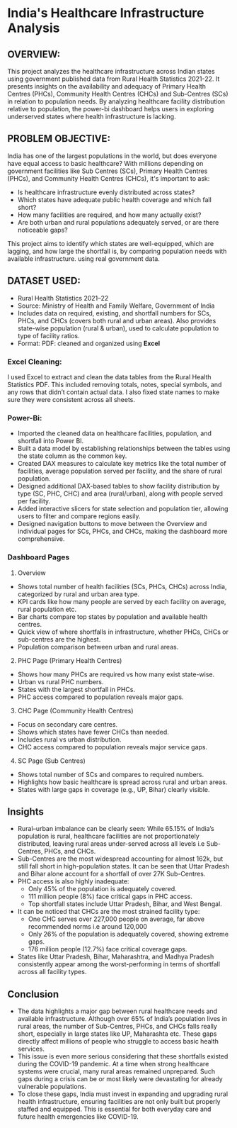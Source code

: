 # **India's Healthcare Infrastructure Analysis**

## OVERVIEW: 
This project analyzes the healthcare infrastructure across Indian states using government published data from Rural Health Statistics 2021-22. It presents insights on the availability and adequacy of Primary Health Centres (PHCs), Community Health Centres (CHCs) and Sub-Centres (SCs) in relation to population needs. By analyzing healthcare facility distribution relative to population, the power-bi dashboard helps users in exploring underserved states where health infrastructure is lacking.

## PROBLEM OBJECTIVE: 
India has one of the largest populations in the world, but does everyone have equal access to basic healthcare? With millions depending on government facilities like Sub Centres (SCs), Primary Health Centres (PHCs), and Community Health Centres (CHCs), it's important to ask:
  * Is healthcare infrastructure evenly distributed across states?
  * Which states have adequate public health coverage and which fall short?
  * How many facilities are required, and how many actually exist?
  * Are both urban and rural populations adequately served, or are there noticeable gaps?

This project aims to identify which states are well-equipped, which are lagging, and how large the shortfall is, by comparing population needs with available infrastructure. using real government data.

## DATASET USED:
 *  Rural Health Statistics 2021–22
 *  Source: Ministry of Health and Family Welfare, Government of India
 *  Includes data on required, existing, and shortfall numbers for SCs, PHCs, and CHCs (covers both rural and urban areas). Also provides state-wise population (rural & urban), used to calculate population to type of facility ratios.
 * Format: PDF: cleaned and organized using **Excel**

### Excel Cleaning:
I used Excel to extract and clean the data tables from the Rural Health Statistics PDF. This included removing totals, notes, special symbols, and any rows that didn’t contain actual data. I also fixed state names to make sure they were consistent across all sheets.

### Power-Bi:
 * Imported the cleaned data on healthcare facilities, population, and shortfall into Power BI.
 * Built a data model by establishing relationships between the tables using the state column as the common key.
 * Created DAX measures to calculate key metrics like the total number of facilities, average population served per facility, and the share of rural population.
 * Designed additional DAX-based tables to show facility distribution by type (SC, PHC, CHC) and area (rural/urban), along with people served per facility.
 * Added interactive slicers for state selection and population tier, allowing users to filter and compare regions easily.
 * Designed navigation buttons to move between the Overview and individual pages for SCs, PHCs, and CHCs, making the dashboard more comprehensive.

### Dashboard Pages
1. Overview
* Shows total number of health facilities (SCs, PHCs, CHCs) across India, categorized by rural and urban area type.
* KPI cards like how many people are served by each facility on average, rural population etc.
* Bar charts compare top states by population and available health centres.
* Quick view of where shortfalls in infrastructure, whether PHCs, CHCs or sub-centres are the highest.
* Population comparison between urban and rural areas.

2. PHC Page (Primary Health Centres)
* Shows how many PHCs are required vs how many exist state-wise.
* Urban vs rural PHC numbers.
* States with the largest shortfall in PHCs.
* PHC access compared to population reveals major gaps.

3. CHC Page (Community Health Centres)
* Focus on secondary care centres.
* Shows which states have fewer CHCs than needed.
* Includes rural vs urban distribution.
* CHC access compared to population reveals major service gaps.

4. SC Page (Sub Centres)
* Shows total number of SCs and compares to required numbers.
* Highlights how basic healthcare is spread across rural and urban areas.
* States with large gaps in coverage (e.g., UP, Bihar) clearly visible.
  
## Insights
* Rural–urban imbalance can be clearly seen: While 65.15% of India’s population is rural, healthcare facilities are not proportionately distributed, leaving rural areas under-served across all levels i.e Sub-Centres, PHCs, and CHCs.
* Sub-Centres are the most widespread accounting for almost 162k, but still fall short in high-population states. It can be seen that Uttar Pradesh and Bihar alone account for a shortfall of over 27K Sub-Centres.
* PHC access is also highly inadequate:
   * Only 45% of the population is adequately covered.
   * 111 million people (8%) face critical gaps in PHC access.
   * Top shortfall states include Uttar Pradesh, Bihar, and West Bengal.
* It can be noticed that CHCs are the most strained facility type:
   * One CHC serves over 227,000 people on average, far above recommended norms i.e around 120,000
   * Only 26% of the population is adequately covered, showing extreme gaps.
   * 176 million people (12.7%) face critical coverage gaps.
* States like Uttar Pradesh, Bihar, Maharashtra, and Madhya Pradesh consistently appear among the worst-performing in terms of shortfall across all facility types.

## Conclusion
* The data highlights a major gap between rural healthcare needs and available infrastructure. Although over 65% of India’s population lives in rural areas, the number of Sub-Centres, PHCs, and CHCs falls really short, especially in large states like UP, Maharashta etc. These gaps directly affect millions of people who struggle to access basic health services.
* This issue is even more serious considering that these shortfalls existed during the COVID-19 pandemic. At a time when strong healthcare systems were crucial, many rural areas remained unprepared. Such gaps during a crisis can be or most likely were devastating for already vulnerable populations.
* To close these gaps, India must invest in expanding and upgrading rural health infrastructure, ensuring facilities are not only built but properly staffed and equipped. This is essential for both everyday care and future health emergencies like COVID-19.


